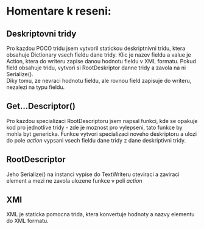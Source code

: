 # Homentare k reseni:

## Deskriptovni tridy 
Pro kazdou POCO tridu jsem vytvoril statickou deskriptnivni tridu, ktera obsahuje Dictionary vsech fieldu dane tridy. Klic je nazev fieldu a value je Action, ktera do writeru zapise danou hodnotu fieldu v XML formatu. Pokud field obsahuje tridu, vytvori si RootDeskriptor danne tridy a zavola na ni Serialize().  
Diky tomu, ze nevraci hodnotu fieldu, ale rovnou field zapisuje do writeru, nezalezi na typu fieldu.


## Get...Descriptor()
Pro kazdou specializaci RootDescriptoru jsem napsal funkci, kde se opakuje kod pro jednotlive tridy - zde je moznost pro vylepseni, tato funkce by mohla byt genericka. Funkce vytvori specializaci noveho deskriptoru a ulozi do pole *action* vypsani vsech fieldu dane tridy z dane deskriptivni tridy.

## RootDescriptor
Jeho Serialize() na instanci vypise do TextWriteru oteviraci a zaviraci element a mezi ne zavola ulozene funkce v poli *action*

## XMl
XML je staticka pomocna trida, ktera konvertuje hodnoty a nazvy elementu do XML formatu.